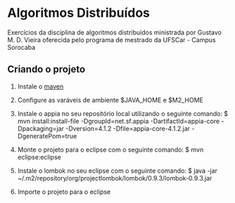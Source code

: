 Algoritmos Distribuídos
=======================

Exercícios da disciplina de algoritmos distribuídos ministrada por Gustavo M. D. Vieira oferecida pelo programa de mestrado da UFSCar - Campus Sorocaba

## Criando o projeto

1. Instale o [maven](http://maven.apache.org/download.cgi)

2. Configure as varáveis de ambiente $JAVA_HOME e $M2_HOME

3. Instale o appia no seu repositório local utilizando o seguinte comando:
	$ mvn install:install-file -DgroupId=net.sf.appia -DartifactId=appia-core -Dpackaging=jar -Dversion=4.1.2 -Dfile=appia-core-4.1.2.jar -DgeneratePom=true

4. Monte o projeto para o eclipse com o seguinte comando:
  $ mvn eclipse:eclipse

5. Instale o lombok no seu eclipse com o seguinte comando:
	$ java -jar ~/.m2/repository/org/projectlombok/lombok/0.9.3/lombok-0.9.3.jar

6. Importe o projeto para o eclipse 
